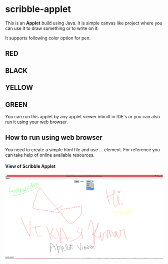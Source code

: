 # scribble-applet

This is an **Applet** build using Java. It is simple canvas like project where you can use it to draw something or to write on it.

It supports following color option for pen.

RED
---
BLACK
----
YELLOW
-----
GREEN
----

You can run this applet by any applet viewer inbuilt in IDE's or you can also run it using your web browser.

## How to run using web browser

You need to create a simple html file and use <applet>...</applet> element. For reference you can take help of online available resources.

#### View of Scribble Applet

![alt text](https://github.com/feelthecoder/scribble-applet/blob/master/12.png)
